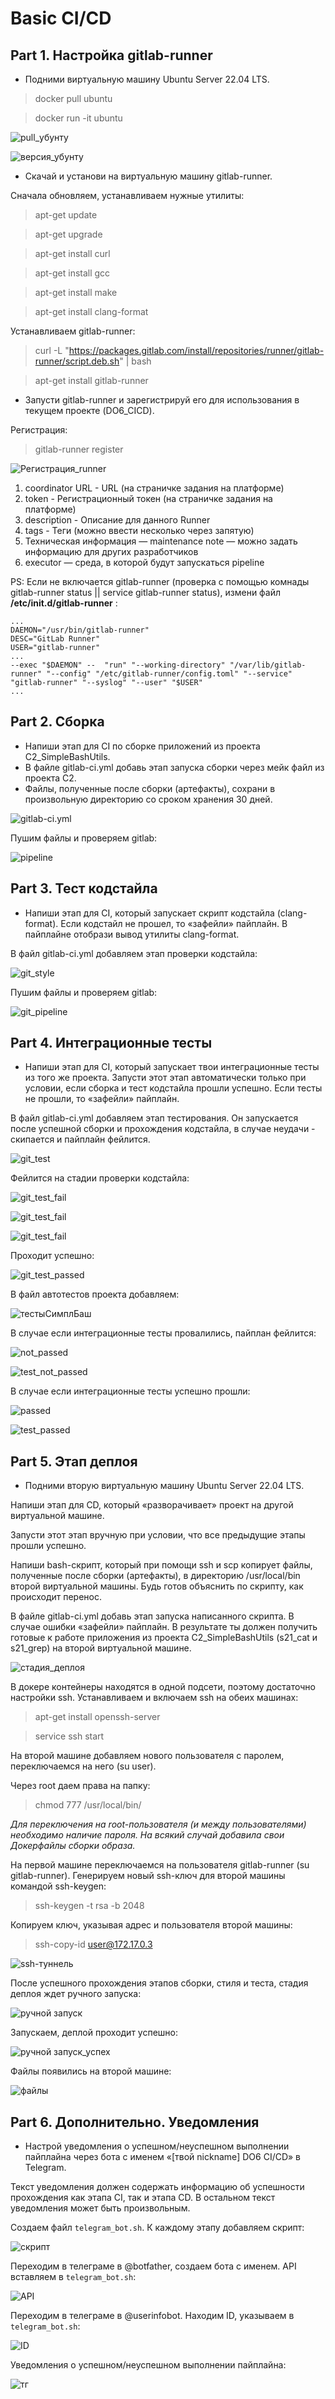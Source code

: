 # Basic CI/CD
## Part 1. Настройка gitlab-runner

* Подними виртуальную машину Ubuntu Server 22.04 LTS.

> docker pull ubuntu

> docker run -it ubuntu

![pull_убунту](./image/Part1_1.png)

![версия_убунту](./image/Part1_2.png)

* Скачай и установи на виртуальную машину gitlab-runner.

Сначала обновляем, устанавливаем нужные утилиты:

> apt-get update 

> apt-get upgrade 

> apt-get install curl

> apt-get install gcc

> apt-get install make

> apt-get install clang-format

Устанавливаем gitlab-runner:
> curl -L "https://packages.gitlab.com/install/repositories/runner/gitlab-runner/script.deb.sh" | bash

> apt-get install gitlab-runner

* Запусти gitlab-runner и зарегистрируй его для использования в текущем проекте (DO6_CICD).

Регистрация:

> gitlab-runner register

![Регистрация_runner](./image/Part1_3.png)

1) coordinator URL - URL (на страничке задания на платформе)
2) token - Регистрационный токен (на страничке задания на платформе)
3) description - Описание для данного Runner
4) tags - Теги (можно ввести несколько через запятую)
5) Техническая информация — maintenance note — можно задать информацию для других разработчиков
6) executor — среда, в которой будут запускаться pipeline

PS: Если не включается gitlab-runner (проверка с помощью комнады gitlab-runner status || service gitlab-runner status), измени файл __/etc/init.d/gitlab-runner__ :

```
...
DAEMON="/usr/bin/gitlab-runner"
DESC="GitLab Runner"
USER="gitlab-runner"
...
--exec "$DAEMON" --  "run" "--working-directory" "/var/lib/gitlab-runner" "--config" "/etc/gitlab-runner/config.toml" "--service" "gitlab-runner" "--syslog" "--user" "$USER"
...
```

## Part 2. Сборка

* Напиши этап для CI по сборке приложений из проекта C2_SimpleBashUtils.
* В файле gitlab-ci.yml добавь этап запуска сборки через мейк файл из проекта C2.
* Файлы, полученные после сборки (артефакты), сохрани в произвольную директорию со сроком хранения 30 дней.

![gitlab-ci.yml](./image/Part1_4.png)

Пушим файлы и проверяем gitlab:

![pipeline](./image/Part1_5.png)

## Part 3. Тест кодстайла

* Напиши этап для CI, который запускает скрипт кодстайла (clang-format). Если кодстайл не прошел, то «зафейли» пайплайн. В пайплайне отобрази вывод утилиты clang-format.

В файл gitlab-ci.yml добавляем этап проверки кодстайла:

![git_style](./image/Part1_6.png)

Пушим файлы и проверяем gitlab:

![git_pipeline](./image/Part1_7.png)

## Part 4. Интеграционные тесты

* Напиши этап для CI, который запускает твои интеграционные тесты из того же проекта. Запусти этот этап автоматически только при условии, если сборка и тест кодстайла прошли успешно. Если тесты не прошли, то «зафейли» пайплайн.

В файл gitlab-ci.yml добавляем этап тестирования. Он запускается после успешной сборки и прохождения кодстайла, в случае неудачи - скипается и пайплайн фейлится.

![git_test](./image/Part1_8.png)

Фейлится на стадии проверки кодстайла:

![git_test_fail](./image/Part1_9.png)

![git_test_fail](./image/Part1_10.png)

![git_test_fail](./image/Part1_11.png)

Проходит успешно:

![git_test_passed](./image/Part1_12.png)

В файл автотестов проекта добавляем:

![тестыСимплБаш](./image/Part1_13.png)

В случае если интеграционные тесты провалились, пайплан фейлится: 

![not_passed](./image/Part1_14.png)

![test_not_passed](./image/Part1_15.png)

В случае если интеграционные тесты успешно прошли: 

![passed](./image/Part1_16.png)

![test_passed](./image/Part1_17.png)

## Part 5. Этап деплоя

* Подними вторую виртуальную машину Ubuntu Server 22.04 LTS.

Напиши этап для CD, который «разворачивает» проект на другой виртуальной машине.

Запусти этот этап вручную при условии, что все предыдущие этапы прошли успешно.

Напиши bash-скрипт, который при помощи ssh и scp копирует файлы, полученные после сборки (артефакты), в директорию /usr/local/bin второй виртуальной машины. Будь готов объяснить по скрипту, как происходит перенос.

В файле gitlab-ci.yml добавь этап запуска написанного скрипта. В случае ошибки «зафейли» пайплайн.
В результате ты должен получить готовые к работе приложения из проекта C2_SimpleBashUtils (s21_cat и s21_grep) на второй виртуальной машине.

![стадия_деплоя](./image/Part1_18.png)

В докере контейнеры находятся в одной подсети, поэтому достаточно настройки ssh. Устанавливаем и включаем ssh на обеих машинах:

> apt-get install openssh-server

> service ssh start

На второй машине добавляем нового пользователя с паролем, переключаемся на него (su user). 

Через root даем права на папку:

> chmod 777 /usr/local/bin/

_Для переключения на root-пользователя (и между пользователями) необходимо наличие пароля. На всякий случай добавила свои Докерфайлы сборки образа._

На первой машине переключаемся на пользователя gitlab-runner (su gitlab-runner).
Генерируем новый ssh-ключ для второй машины командой ssh-keygen:

> ssh-keygen -t rsa -b 2048

Копируем ключ, указывая адрес и пользователя второй машины:

> ssh-copy-id user@172.17.0.3

![ssh-туннель](./image/Part1_19.png)

После успешного прохождения этапов сборки, стиля и теста, стадия деплоя ждет ручного запуска:

![ручной запуск](./image/Part1_20.png)

Запускаем, деплой проходит успешно:

![ручной запуск_успех](./image/Part1_21.png)

Файлы появились на второй машине:

![файлы](./image/Part1_22.png)


## Part 6. Дополнительно. Уведомления

* Настрой уведомления о успешном/неуспешном выполнении пайплайна через бота с именем «[твой nickname] DO6 CI/CD» в Telegram.

Текст уведомления должен содержать информацию об успешности прохождения как этапа CI, так и этапа CD. В остальном текст уведомления может быть произвольным.

Создаем файл `telegram_bot.sh`. К каждому этапу добавляем скрипт:

![скрипт](./image/Part1_23.png)

Переходим в телеграме в @botfather, создаем бота с именем. API вставляем в `telegram_bot.sh`:

![API](./image/Part1_24.png)

Переходим в телеграме в @userinfobot. Находим ID, указываем в `telegram_bot.sh`:

![ID](./image/Part1_25.png)

Уведомления о успешном/неуспешном выполнении пайплайна:

![тг](./image/Part1_26.png)
